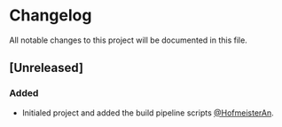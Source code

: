 # Changelog
All notable changes to this project will be documented in this file.

## [Unreleased]
### Added
- Initialed project and added the build pipeline scripts [@HofmeisterAn](https://github.com/HofmeisterAn).
